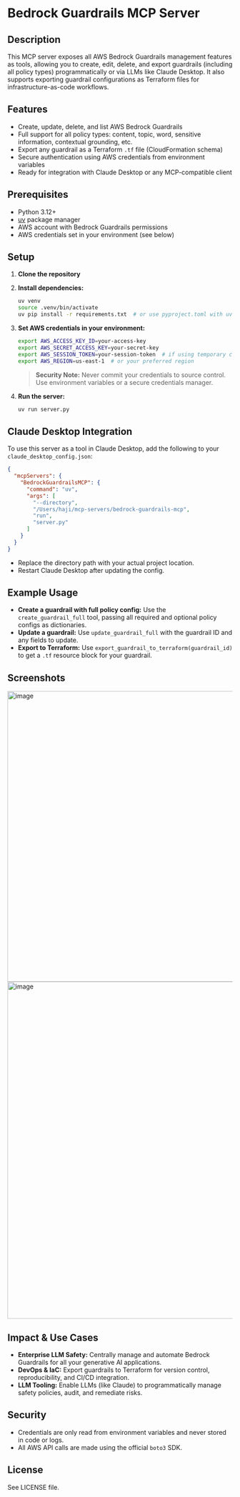 # Bedrock Guardrails MCP Server

## Description

This MCP server exposes all AWS Bedrock Guardrails management features as tools, allowing you to create, edit, delete, and export guardrails (including all policy types) programmatically or via LLMs like Claude Desktop. It also supports exporting guardrail configurations as Terraform files for infrastructure-as-code workflows.

## Features
- Create, update, delete, and list AWS Bedrock Guardrails
- Full support for all policy types: content, topic, word, sensitive information, contextual grounding, etc.
- Export any guardrail as a Terraform `.tf` file (CloudFormation schema)
- Secure authentication using AWS credentials from environment variables
- Ready for integration with Claude Desktop or any MCP-compatible client

## Prerequisites
- Python 3.12+
- [uv](https://astral.sh/uv/) package manager
- AWS account with Bedrock Guardrails permissions
- AWS credentials set in your environment (see below)

## Setup
1. **Clone the repository**
2. **Install dependencies:**
   ```bash
   uv venv
   source .venv/bin/activate
   uv pip install -r requirements.txt  # or use pyproject.toml with uv
   ```
3. **Set AWS credentials in your environment:**
   ```bash
   export AWS_ACCESS_KEY_ID=your-access-key
   export AWS_SECRET_ACCESS_KEY=your-secret-key
   export AWS_SESSION_TOKEN=your-session-token  # if using temporary credentials
   export AWS_REGION=us-east-1  # or your preferred region
   ```
   > **Security Note:** Never commit your credentials to source control. Use environment variables or a secure credentials manager.

4. **Run the server:**
   ```bash
   uv run server.py
   ```

## Claude Desktop Integration
To use this server as a tool in Claude Desktop, add the following to your `claude_desktop_config.json`:

```json
{
  "mcpServers": {
    "BedrockGuardrailsMCP": {
      "command": "uv",
      "args": [
        "--directory",
        "/Users/haji/mcp-servers/bedrock-guardrails-mcp",
        "run",
        "server.py"
      ]
    }
  }
}
```
- Replace the directory path with your actual project location.
- Restart Claude Desktop after updating the config.

## Example Usage
- **Create a guardrail with full policy config:**
  Use the `create_guardrail_full` tool, passing all required and optional policy configs as dictionaries.
- **Update a guardrail:**
  Use `update_guardrail_full` with the guardrail ID and any fields to update.
- **Export to Terraform:**
  Use `export_guardrail_to_terraform(guardrail_id)` to get a `.tf` resource block for your guardrail.



## Screenshots 

<img width="687" height="651" alt="image" src="https://github.com/user-attachments/assets/5d8481f4-6982-4c2d-9ad8-a86302e71db2" />


<img width="1000" height="755" alt="image" src="https://github.com/user-attachments/assets/15167480-c21d-41bb-a8c3-2408e5e1da60" />


## Impact & Use Cases
- **Enterprise LLM Safety:** Centrally manage and automate Bedrock Guardrails for all your generative AI applications.
- **DevOps & IaC:** Export guardrails to Terraform for version control, reproducibility, and CI/CD integration.
- **LLM Tooling:** Enable LLMs (like Claude) to programmatically manage safety policies, audit, and remediate risks.

## Security
- Credentials are only read from environment variables and never stored in code or logs.
- All AWS API calls are made using the official `boto3` SDK.

## License
See LICENSE file.

